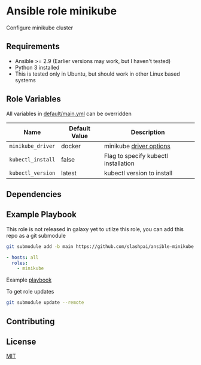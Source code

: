 # Ansible role **minikube**

Configure minikube cluster

## Requirements

* Ansible >= 2.9 (Earlier versions may work, but I haven't tested)
* Python 3 installed
* This is tested only in Ubuntu, but should work in other Linux based systems

## Role Variables

All variables in [default/main.yml](defaults/main.yml) can be overridden

| Name           | Default Value | Description                        |
| -------------- | ------------- | -----------------------------------|
|`minikube_driver`| docker | minikube [driver options](https://minikube.sigs.k8s.io/docs/drivers/)|
|`kubectl_install`|false| Flag to specify kubectl installation|
|`kubectl_version`| latest | kubectl version to install|

## Dependencies

## Example Playbook

This role is not released in galaxy yet to utilze this role, you can add this repo as a git submodule

```bash
git submodule add -b main https://github.com/slashpai/ansible-minikube.git roles/minikube
```

```yaml
- hosts: all
  roles:
    - minikube
```

Example [playbook](https://github.com/slashpai/ansible_playbooks/tree/main/minikube)

To get role updates

```bash
git submodule update --remote
```

## Contributing

## License

[MIT](LICENSE)

